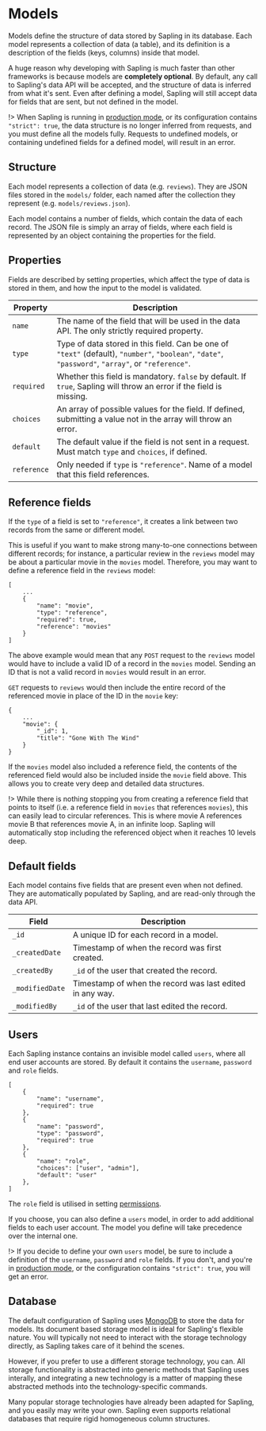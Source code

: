 # Models

Models define the structure of data stored by Sapling in its database.  Each model represents a collection of data (a table), and its definition is a description of the fields (keys, columns) inside that model.

A huge reason why developing with Sapling is much faster than other frameworks is because models are **completely optional**.  By default, any call to Sapling's data API will be accepted, and the structure of data is inferred from what it's sent.  Even after defining a model, Sapling will still accept data for fields that are sent, but not defined in the model.

!> When Sapling is running in [production mode](/production), or its configuration contains `"strict": true`, the data structure is no longer inferred from requests, and you must define all the models fully.  Requests to undefined models, or containing undefined fields for a defined model, will result in an error.


## Structure

Each model represents a collection of data (e.g. `reviews`).  They are JSON files stored in the `models/` folder, each named after the collection they represent (e.g. `models/reviews.json`).

Each model contains a number of fields, which contain the data of each record.  The JSON file is simply an array of fields, where each field is represented by an object containing the properties for the field.


## Properties

Fields are described by setting properties, which affect the type of data is stored in them, and how the input to the model is validated.

| Property     | Description                                                                                                                            |
|--------------|----------------------------------------------------------------------------------------------------------------------------------------|
| `name`       | The name of the field that will be used in the data API.  The only strictly required property.                                         |
| `type`       | Type of data stored in this field.  Can be one of `"text"` (default), `"number"`, `"boolean"`, `"date"`, `"password"`, `"array"`, or `"reference"`.  |
| `required`   | Whether this field is mandatory.  `false` by default.  If `true`, Sapling will throw an error if the field is missing.                 |
| `choices`    | An array of possible values for the field.  If defined, submitting a value not in the array will throw an error.                       |
| `default`    | The default value if the field is not sent in a request.  Must match `type` and `choices`, if defined.                                 |
| `reference`  | Only needed if `type` is `"reference"`.  Name of a model that this field references.                                               |


## Reference fields

If the `type` of a field is set to `"reference"`, it creates a link between two records from the same or different model.

This is useful if you want to make strong many-to-one connections between different records; for instance, a particular review in the `reviews` model may be about a particular movie in the `movies` model.  Therefore, you may want to define a reference field in the `reviews` model:

    [
        ...
        {
            "name": "movie",
            "type": "reference",
            "required": true,
            "reference": "movies"
        }
    ]

The above example would mean that any `POST` request to the `reviews` model would have to include a valid ID of a record in the `movies` model.  Sending an ID that is not a valid record in `movies` would result in an error.

`GET` requests to `reviews` would then include the entire record of the referenced movie in place of the ID in the `movie` key:

    {
        ...
        "movie": {
            "_id": 1,
            "title": "Gone With The Wind"
        }
    }

If the `movies` model also included a reference field, the contents of the referenced field would also be included inside the `movie` field above.  This allows you to create very deep and detailed data structures.

!> While there is nothing stopping you from creating a reference field that points to itself (i.e. a reference field in `movies` that references `movies`), this can easily lead to circular references.  This is where movie A references movie B that references movie A, in an infinite loop.  Sapling will automatically stop including the referenced object when it reaches 10 levels deep.


## Default fields

Each model contains five fields that are present even when not defined.  They are automatically populated by Sapling, and are read-only through the data API.

| Field            | Description                                               |
|------------------|-----------------------------------------------------------|
| `_id`            | A unique ID for each record in a model.                   |
| `_createdDate`   | Timestamp of when the record was first created.           |
| `_createdBy`     | `_id` of the user that created the record.                |
| `_modifiedDate`  | Timestamp of when the record was last edited in any way.  |
| `_modifiedBy`    | `_id` of the user that last edited the record.            |


## Users

Each Sapling instance contains an invisible model called `users`, where all end user accounts are stored.  By default it contains the `username`, `password` and `role` fields.

    [
        {
            "name": "username",
            "required": true
        },
        {
            "name": "password",
            "type": "password",
            "required": true
        },
        {
            "name": "role",
            "choices": ["user", "admin"],
            "default": "user"
        },
    ]

The `role` field is utilised in setting [permissions](/permissions).

If you choose, you can also define a `users` model, in order to add additional fields to each user account.  The model you define will take precedence over the internal one.

!> If you decide to define your own `users` model, be sure to include a definition of the `username`, `password` and `role` fields.  If you don't, and you're in [production mode](/production), or the configuration contains `"strict": true`, you will get an error.


## Database

The default configuration of Sapling uses [MongoDB](https://www.mongodb.com/) to store the data for models.  Its document based storage model is ideal for Sapling's flexible nature.  You will typically not need to interact with the storage technology directly, as Sapling takes care of it behind the scenes.

However, if you prefer to use a different storage technology, you can.  All storage functionality is abstracted into generic methods that Sapling uses interally, and integrating a new technology is a matter of mapping these abstracted methods into the technology-specific commands.

Many popular storage technologies have already been adapted for Sapling, and you easily may write your own.  Sapling even supports relational databases that require rigid homogeneous column structures.

